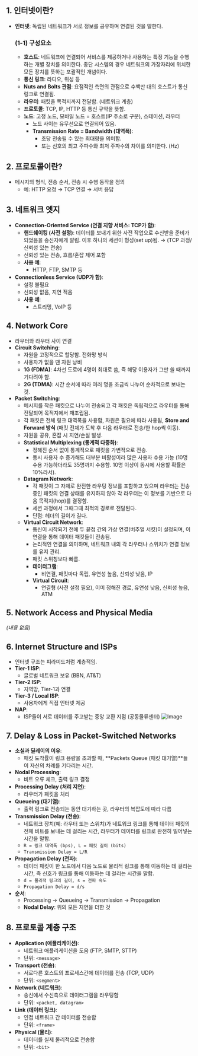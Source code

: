 ## 1. 인터넷이란?
- **인터넷**: 독립된 네트워크가 서로 정보를 공유하며 연결된 것을 말한다.
  ### (1-1) 구성요소
  - **호스트**: 네트워크에 연결되어 서비스를 제공하거나 사용하는 특정 기능을 수행하는 개별 장치를 의미한다. 종단 시스템의 경우 네트워크의 가장자리에 위치한 모든 장치를 뜻하는 포괄적인 개념이다.
  - **통신 링크**: 라디오, 위성 등
  - **Nuts and Bolts 관점**: 요점적인 측면의 관점으로 수백만 대의 호스트가 통신 링크로 연결됨.
  - **라우터**: 패킷을 목적지까지 전달함. (네트워크 계층)
  - **프로토콜**: TCP, IP, HTTP 등 통신 규약을 뜻함.
  - **노드**: 고정 노드, 모바일 노드 = 호스트(IP 주소로 구분), 스테이션, 라우터
    - 노드 사이는 유무선으로 연결되어 있음.
    - **Transmission Rate = Bandwidth (대역폭)**:
      - 초당 전송될 수 있는 최대량을 의미함.
      - 또는 신호의 최고 주파수와 최저 주파수의 차이를 의미한다. (Hz)

## 2. 프로토콜이란?
- 메시지의 형식, 전송 순서, 전송 시 수행 동작을 정의
  - 예: HTTP 요청 → TCP 연결 → 서버 응답

## 3. 네트워크 엣지
- **Connection-Oriented Service (연결 지향 서비스: TCP가 함)**:
  - **핸드쉐이킹 (사전 설정)**: 데이터를 보내기 위한 사전 작업으로 수신받을 준비가 되었음을 송신자에게 알림. 이후 하나의 세션이 형성(set up)됨. <One Connection> → (TCP 과정/신뢰성 있는 전송)
  - 신뢰성 있는 전송, 흐름/혼잡 제어 포함
  - **사용 예**:
    - HTTP, FTP, SMTP 등
- **Connectionless Service (UDP가 함)**:
  - 설정 불필요
  - 신뢰성 없음, 지연 적음
  - **사용 예**:
    - 스트리밍, VoIP 등

## 4. Network Core
- 라우터와 라우터 사이 연결
- **Circuit Switching**:
  - 자원을 고정적으로 할당함. 전화망 방식
  - 사용자가 없을 땐 자원 낭비
  - **1G (FDMA)**: 4차선 도로에 4명이 최대로 씀, 즉 해당 이용자가 그만 쓸 때까지 기다려야 함.
  - **2G (TDMA)**: 시간 순서에 따라 여러 명을 조금씩 나누어 순차적으로 보내는 것.
- **Packet Switching**:
  - 메시지를 작은 패킷으로 나누어 전송되고 각 패킷은 독립적으로 라우터를 통해 전달되어 목적지에서 재조립됨.
  - 각 패킷은 전체 링크 대역폭을 사용함, 자원은 필요에 따라 사용됨, **Store and Forward 방식** (패킷 전체가 도착 후 다음 라우터로 전송/한 hop씩 이동).
  - 자원을 공유, 혼잡 시 지연/손실 발생.
  - **Statistical Multiplexing (통계적 다중화)**:
    - 정해진 순서 없이 통계적으로 패킷을 가변적으로 전송.
    - 동시 사용자 수 증가해도 대부분 비활성이라 많은 사용자 수용 가능 (10명 수용 가능하더라도 35명까지 수용함. 10명 이상이 동시에 사용할 확률은 10%라서).
  - **Datagram Network**:
    - 각 패킷이 그 자체로 완전한 라우팅 정보를 포함하고 있으며 라우터는 전송 중인 패킷의 연결 상태를 유지하지 않아 각 라우터는 이 정보를 기반으로 다음 목적지(hop)를 결정함.
    - 세션 과정에서 그때그때 최적의 경로로 전달된다.
    - 단점: 헤더의 길이가 길다.
  - **Virtual Circuit Network**:
    - 통신이 시작되기 전에 두 끝점 간의 가상 연결(버추얼 서킷)이 설정되며, 이 연결을 통해 데이터 패킷들이 전송됨.
    - 논리적인 연결을 의미하며, 네트워크 내의 각 라우터나 스위치가 연결 정보를 유지 관리.
    - 패킷 스위칭보다 빠름.
    - **데이터그램**:
      - 비연결, 패킷마다 독립, 유연성 높음, 신뢰성 낮음, IP
    - **Virtual Circuit**:
      - 연결형 (사전 설정 필요), 이미 정해진 경로, 유연성 낮음, 신뢰성 높음, ATM

## 5. Network Access and Physical Media
*(내용 없음)*

## 6. Internet Structure and ISPs
- 인터넷 구조는 피라미드처럼 계층적임.
- **Tier-1 ISP**:
  - 글로벌 네트워크 보유 (BBN, AT&T)
- **Tier-2 ISP**:
  - 지역망, Tier-1과 연결
- **Tier-3 / Local ISP**:
  - 사용자에게 직접 인터넷 제공
- **NAP**:
  - ISP들이 서로 데이터를 주고받는 중앙 교환 지점 (공동물류센터)
![Image](https://github.com/user-attachments/assets/c143bded-a099-4dfa-8b07-e262c24a919d)

## 7. Delay & Loss in Packet-Switched Networks
- **소실과 딜레이의 이유**:
  - 패킷 도착률이 링크 용량을 초과할 때, **Packets Queue (패킷 대기열)**들이 자신의 차례를 기다리는 시간.
- **Nodal Processing**:
  - 비트 오류 체크, 출력 링크 결정
- **Processing Delay (처리 지연)**:
  - 라우터가 패킷을 처리
- **Queueing (대기열)**:
  - 출력 링크로 전송되는 동안 대기하는 곳, 라우터의 복잡도에 따라 다름
- **Transmission Delay (전송)**:
  - 네트워크 장치(예: 라우터 또는 스위치)가 네트워크 링크를 통해 데이터 패킷의 전체 비트를 보내는 데 걸리는 시간, 라우터가 데이터를 링크로 완전히 밀어넣는 시간을 말함.
  - `R = 링크 대역폭 (bps), L = 패킷 길이 (bits)`
  - `Transmission Delay = L/R`
- **Propagation Delay (전파)**:
  - 데이터 패킷이 한 노드에서 다음 노드로 물리적 링크를 통해 이동하는 데 걸리는 시간, 즉 신호가 링크를 통해 이동하는 데 걸리는 시간을 말함.
  - `d = 물리적 링크의 길이, s = 전파 속도`
  - `Propagation Delay = d/s`
- **순서**:
  - Processing → Queueing → Transmission → Propagation
  - **Nodal Delay**: 위의 모든 지연을 더한 것

## 8. 프로토콜 계층 구조
- **Application (애플리케이션)**:
  - 네트워크 애플리케이션을 도움 (FTP, SMTP, STTP)
  - 단위: `<message>`
- **Transport (전송)**:
  - 서로다른 호스트의 프로세스간에 데이터를 전송 (TCP, UDP)
  - 단위: `<segment>`
- **Network (네트워크)**:
  - 송신에서 수신측으로 데이터그램을 라우팅함
  - 단위: `<packet, datagram>`
- **Link (데이터 링크)**:
  - 인접 네트워크 간 데이터를 전송함
  - 단위: `<frame>`
- **Physical (물리)**:
  - 데이터를 실제 물리적으로 전송함
  - 단위: `<bit>`
